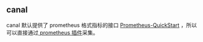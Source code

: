 ## canal

canal 默认提供了 prometheus 格式指标的接口 [Prometheus-QuickStart](https://github.com/alibaba/canal/wiki/Prometheus-QuickStart) ，所以可以直接通过[ prometheus 插件](https://flashcat.cloud/docs/content/flashcat-monitor/categraf/plugin/prometheus)采集。